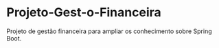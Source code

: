 # Projeto-Gest-o-Financeira
Projeto de gestão financeira para ampliar os conhecimento sobre Spring Boot.
